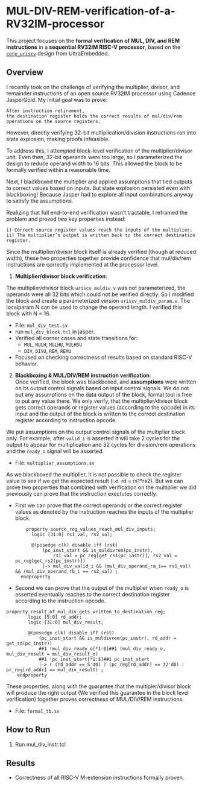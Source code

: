 # MUL-DIV-REM-verification-of-a-RV32IM-processor
This project focuses on the **formal verification of MUL, DIV, and REM instructions** in a **sequential RV32IM RISC-V processor**, based on the [`core_uriscv`](https://github.com/ultraembedded/core_uriscv) design from UltraEmbedded.

## Overview

I recently took on the challenge of verifying the multiplier, divisor, and remainder instructions of an open source RV32IM processor using Cadence JasperGold. 
My initial goal was to prove:  

```
After instruction retirement,
the destination register holds the correct results of mul/div/rem operations on the source registers.
```

However, directly verifying 32-bit multiplication/division instructions ran into state explosion, making proofs infeasible. 

To address this, I attempted block-level verification of the multiplier/divisor unit. Even then, 32-bit operands were too large, so I parameterized the design to reduce operand width to 16 bits. This allowed the block to be formally verified within a reasonable time. 

Next, I blackboxed the multiplier and applied assumptions that tied outputs to correct values based on inputs. But state explosion persisted even with blackboxing! Because Jasper had to explore all input combinations anyway to satisfy the assumptions. 

Realizing that full end-to-end verification wasn’t tractable, I reframed the problem and proved two key properties instead: 

```
i) Correct source register values reach the inputs of the multiplier. 
ii) The multiplier’s output is written back to the correct destination register. 
```

Since the multiplier/divisor block itself is already verified (though at reduced width), these two properties together provide confidence that mul/div/rem instructions are correctly implemented at the processor level. 


1. **Multiplier/divisor block verification**:

The multiplier/divisor block `uriscv_muldiv.v` was not parameterized, the operands were all 32 bits which could not be verified directly. So I modified the block and create a parameterized version `uriscv_muldiv_param.v`. The localparam N can be used to change the operand length. I verified this block with N = 16. 

- File: `mul_div_test.sv`
- run `mul_div_block.tcl` in jasper.
- Verified all corner cases and state transitions for:
  - `MUL`, `MULH`, `MULHU`, `MULHSU`
  - `DIV`, `DIVU`, `REM`, `REMU`
- Focused on checking correctness of results based on standard RISC-V behavior.

2. **Blackboxing & MUL/DIV/REM instruction verification**:  
   Once verified, the block was blackboxed, and **assumptions** were written on its output control signals based on input control signals. We do not put any assumptions on the data output of the block, formal tool is free to put any value there. We only verify, that the multiplier/divisor block gets correct operands or register values (according to the opcode) in its input and the output of the block is written to the correct destination register according to instruction opcode.

We put assumptions on the output control signals of the multiplier block only. For example, after `valid_i` is asserted it will take 2 cycles for the output to appear for multiplication and 32 cycles for division/rem operations and the `ready_o` signal will be asserted.
- File: `multiplier_assumptions.sv`

As we blackboxed the multiplier, it is not possible to check the register value to see if we get the expected result (i.e. rd = rs1*rs2). But we can prove two properties that combined with verification on the multiplier we did previously can prove that the instruction exectutes correctly.

- First we can prove that the correct operands or the correct register values as denoted by the instruction reaches the inputs of the multiplier block.
  ```
      property source_reg_values_reach_mul_div_inputs;
        logic [31:0] rs1_val, rs2_val;

        @(posedge clk) disable iff (rst)
            (pc_inst_start && is_muldivrem(pc_instr),
                rs1_val = pc_reg[get_rs1(pc_instr)], rs2_val = pc_reg[get_rs2(pc_instr)])
            |-> mul_div_valid_i && (mul_div_operand_ra_i== rs1_val) && (mul_div_operand_rb_i == rs2_val) ;
    endproperty
  ```
- Second we can prove that the output of the multiplier when `ready_o` is asserted eventually reaches to the correct destination register according to the instruction opcode.
```
property result_of_mul_div_gets_written_to_destination_reg;
        logic [5:0] rd_addr;
        logic [31:0] mul_div_result;

        @(posedge clk) disable iff (rst)
            (pc_inst_start && is_muldivrem(pc_instr), rd_addr = get_rd(pc_instr))
            ##1 !mul_div_ready_o[*1:$]##1 (mul_div_ready_o, mul_div_result = mul_div_result_o) 
            ##1 !pc_inst_start[*1:$]##1 pc_inst_start
            |-> ( (rd_addr == 5'd0) ? (pc_reg[rd_addr] == 32'd0) : pc_reg[rd_addr] == mul_div_result) ;
    endproperty
```

These properties, along with the guarantee that the multipler/divisor block will produce the right output (We verified this guarantee in the block level verification) together proves correctness of MUL/DIV/REM instructions.

- File: `formal_tb.sv`

## How to Run

1. Run mul_div_instr.tcl

## Results

-  Correctness of all RISC-V M-extension instructions formally proven.

   
